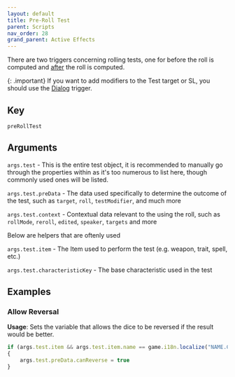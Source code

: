 ```yaml
---
layout: default
title: Pre-Roll Test
parent: Scripts
nav_order: 28
grand_parent: Active Effects
---
```


There are two triggers concerning rolling tests, one for before the roll is computed and [after](./rollTest) the roll is computed.

{: .important}
If you want to add modifiers to the Test target or SL, you should use the [Dialog](./dialog.md) trigger.

## Key

`preRollTest`

## Arguments 

`args.test` - This is the entire test object, it is recommended to manually go through the properties within as it's too numerous to list here, though commonly used ones will be listed.

`args.test.preData` - The data used specifically to determine the outcome of the test, such as `target`, `roll`, `testModifier`, and much more

`args.test.context` - Contextual data relevant to the using the roll, such as `rollMode`, `reroll`, `edited`, `speaker`, `targets` and more

Below are helpers that are oftenly used

`args.test.item` - The Item used to perform the test (e.g. weapon, trait, spell, etc.)

`args.test.characteristicKey` - The base characteristic used in the test

## Examples

### Allow Reversal

**Usage**: Sets the variable that allows the dice to be reversed if the result would be better. 

```js
if (args.test.item && args.test.item.name == game.i18n.localize("NAME.ConsumeAlcohol"))
{
    args.test.preData.canReverse = true
}
```